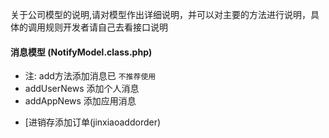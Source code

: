 关于公司模型的说明,请对模型作出详细说明，并可以对主要的方法进行说明，具体的调用规则开发者请自己去看接口说明

#### 消息模型 (NotifyModel.class.php)
- 注: add方法添加消息已 `不推荐使用`
- addUserNews 添加个人消息
- addAppNews 添加应用消息

* [进销存添加订单(jinxiaoaddorder)